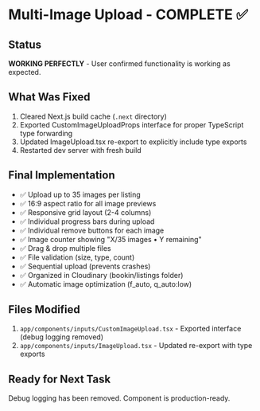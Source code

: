 # Multi-Image Upload - COMPLETE ✅

## Status
**WORKING PERFECTLY** - User confirmed functionality is working as expected.

## What Was Fixed
1. Cleared Next.js build cache (`.next` directory)
2. Exported CustomImageUploadProps interface for proper TypeScript type forwarding
3. Updated ImageUpload.tsx re-export to explicitly include type exports
4. Restarted dev server with fresh build

## Final Implementation
- ✅ Upload up to 35 images per listing
- ✅ 16:9 aspect ratio for all image previews
- ✅ Responsive grid layout (2-4 columns)
- ✅ Individual progress bars during upload
- ✅ Individual remove buttons for each image
- ✅ Image counter showing "X/35 images • Y remaining"
- ✅ Drag & drop multiple files
- ✅ File validation (size, type, count)
- ✅ Sequential upload (prevents crashes)
- ✅ Organized in Cloudinary (bookin/listings folder)
- ✅ Automatic image optimization (f_auto, q_auto:low)

## Files Modified
1. `app/components/inputs/CustomImageUpload.tsx` - Exported interface (debug logging removed)
2. `app/components/inputs/ImageUpload.tsx` - Updated re-export with type exports

## Ready for Next Task
Debug logging has been removed. Component is production-ready.
